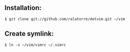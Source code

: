 ## Installation:

```
$ git clone git://github.com/ralatorre/dotvim.git ~/vim
```

## Create symlink:

```
$ ln -s ~/vim/vimrc ~/.vimrc
```
